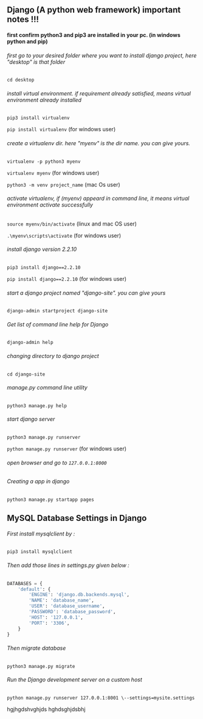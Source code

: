 ## Django (A python web framework) important notes !!!

#### first confirm python3 and pip3 are installed in your pc. (in windows python and pip) 

###### first go to your desired folder where you want to install django project, here "desktop" is that folder

`cd desktop`

###### install virtual environment. if requirement already satisfied, means virtual environment already installed
			
`pip3 install virtualenv`  


`pip install virtualenv` (for windows user)

###### create a virtualenv dir. here "myenv" is the dir name. you can give yours.

`virtualenv -p python3 myenv`


`virtualenv myenv` (for windows user)
      
`python3 -m venv project_name` (mac Os user)

###### activate virtualenv, if (myenv) appeard in command line, it means virtual environment activate successfully

`source myenv/bin/activate` (linux and mac OS user)

`.\myenv\scripts\activate` (for windows user)

###### install django version 2.2.10

`pip3 install django==2.2.10`
				
`pip install django==2.2.10` (for windows user)

###### start a django project named "django-site". you can give yours

`django-admin startproject django-site`
###### Get list of command line help for Django
`django-admin help`
 
###### changing directory to django project 
`cd django-site`

###### manage.py command line utility

`python3 manage.py help`

###### start django server

`python3 manage.py runserver`

`python manage.py runserver` (for windows user)

###### open browser and go to `127.0.0.1:8000`

###### Creating a app in django 
`python3 manage.py startapp pages`

## MySQL Database Settings in Django

###### First install mysqlclient by :
`pip3 install mysqlclient`

###### Then add those lines in settings.py given below :

```python
DATABASES = {
    'default': {
        'ENGINE': 'django.db.backends.mysql',
        'NAME': 'database_name',
        'USER': 'database_username',
        'PASSWORD': 'database_password',
        'HOST': '127.0.0.1',
        'PORT': '3306',
    }
}

```

###### Then migrate database 
`python3 manage.py migrate`

###### Run the Django development server on a custom host
`python manage.py runserver 127.0.0.1:8001 \--settings=mysite.settings`

hgjhgdshvghjds hghdsghjdsbhj